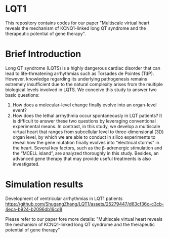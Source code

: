 # LQT1
This repository contains codes for our paper "Multiscale virtual heart reveals the mechanism of KCNQ1-linked long  QT syndrome and the therapeutic potential of gene therapy".

# Brief Introduction
Long QT syndrome (LQTS) is a highly dangerous cardiac disorder that can lead to life-threatening arrhythmias such as Torsades de Pointes (TdP). However, knowledge regarding its underlying pathogenesis remains extremely insufficient due to the natural complexity arises from the multiple biological levels involved in LQTS. We conceive this study to answer two basic questions:
1. How does a molecular-level change finally evolve into an organ-level event?
2. How does the lethal arrhythmia occur spontaneously in LQT patients?
It is difficult to answer these two questions by leveraging conventional experimental means. In contrast, in this study, we develop a multiscale virtual heart that ranges from subcellular level to three-dimensional (3D) organ level, by which we are able to conduct in silico experiments to reveal how the gene mutation finally evolves into “electrical storms” in the heart. Several key factors, such as the β-adrenergic stimulation and the “MCELL island”, are analyzed thoroughly in this study. Besides, an advanced gene therapy that may provide useful treatments is also investigated.

# Simulation results
Development of ventricular arrhythmias in LQT1 patients
https://github.com/ShugangZhang/LQT1/assets/25279447/d63cf36c-c3cb-4eca-b924-b2096db16cd8

Please refer to our paper fore more details: 
"Multiscale virtual heart reveals the mechanism of KCNQ1-linked long  QT syndrome and the therapeutic potential of gene therapy"

